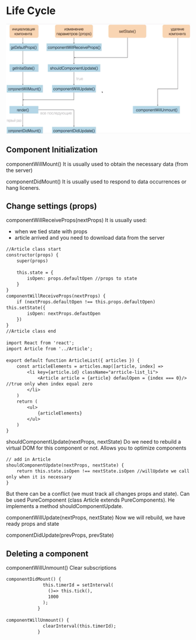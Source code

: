 # Life Cycle 

![Life cycle React image](life_cycle.png)

## Component Initialization

componentWillMount()
It is usually used to obtain the necessary data (from the server)

componentDidMount()
It is usually used to respond to data occurrences or hang liceners.

## Change settings (props)

componentWillReceiveProps(nextProps)
It is usually used:
- when we tied state with props
- article arrived and you need to download data from the server

```
//Article class start
constructor(props) {
    super(props)

    this.state = {
        isOpen: props.defaultOpen //props to state
    }
}
componentWillReceiveProps(nextProps) {
    if (nextProps.defaultOpen !== this.props.defaultOpen) this.setState({
        isOpen: nextProps.defautOpen
    })
}
//Article class end

import React from 'react';
import Article from '../Article';

export default function ArticleList({ articles }) {
    const articleElements = articles.map([article, index] => 
        <li key={article.id} className="arrticle-list_li">
            <Article article = {article} defaulOpen = {index === 0}/> //true only when index equal zero
        </li>
    )
    return (
        <ul>
            {articleElements}
        </ul>
    )
}
```

shouldComponentUpdate(nextProps, nextState)
Do we need to rebuild a virtual DOM for this component or not.
Allows you to optimize components

```
// add in Article 
shouldComponentUpdate(nextProps, nextState) {
    return this.state.isOpen !== nextState.isOpen //willUpdate we call only when it is necessary
}
```
But there can be a conflict (we must track all changes props and state). Can be used PureComponent (class Article extends PureComponents). 
He implements a method shouldComponentUpdate.

componentWillUpdate(nextProps, nextState)
Now we will rebuild, we have ready props and state

componentDidUpdate(prevProps, prevState)

## Deleting a component

componentWillUnmount()
Сlear subscriptions

```
componentDidMount() {
              this.timerId = setInterval(
                ()=> this.tick(),
                1000
              );
            }

componentWillUnmount() {
              clearInterval(this.timerId);
            }
```